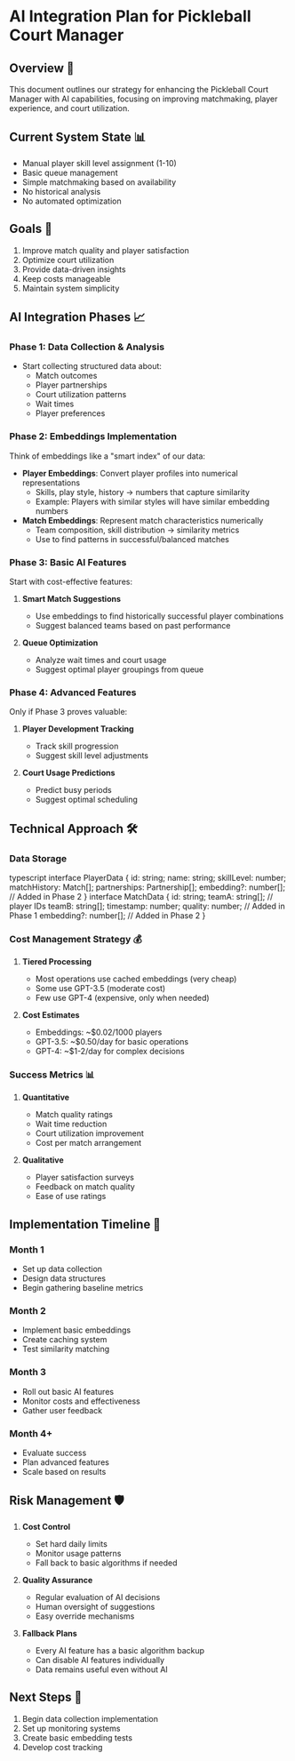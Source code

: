 # AI Integration Plan for Pickleball Court Manager

## Overview 🎯
This document outlines our strategy for enhancing the Pickleball Court Manager with AI capabilities, focusing on improving matchmaking, player experience, and court utilization.

## Current System State 📊
- Manual player skill level assignment (1-10)
- Basic queue management
- Simple matchmaking based on availability
- No historical analysis
- No automated optimization

## Goals 🎯
1. Improve match quality and player satisfaction
2. Optimize court utilization
3. Provide data-driven insights
4. Keep costs manageable
5. Maintain system simplicity

## AI Integration Phases 📈

### Phase 1: Data Collection & Analysis
- Start collecting structured data about:
  - Match outcomes
  - Player partnerships
  - Court utilization patterns
  - Wait times
  - Player preferences

### Phase 2: Embeddings Implementation
Think of embeddings like a "smart index" of our data:
- **Player Embeddings**: Convert player profiles into numerical representations
  - Skills, play style, history → numbers that capture similarity
  - Example: Players with similar styles will have similar embedding numbers
- **Match Embeddings**: Represent match characteristics numerically
  - Team composition, skill distribution → similarity metrics
  - Use to find patterns in successful/balanced matches

### Phase 3: Basic AI Features
Start with cost-effective features:
1. **Smart Match Suggestions**
   - Use embeddings to find historically successful player combinations
   - Suggest balanced teams based on past performance

2. **Queue Optimization**
   - Analyze wait times and court usage
   - Suggest optimal player groupings from queue

### Phase 4: Advanced Features
Only if Phase 3 proves valuable:
1. **Player Development Tracking**
   - Track skill progression
   - Suggest skill level adjustments

2. **Court Usage Predictions**
   - Predict busy periods
   - Suggest optimal scheduling

## Technical Approach 🛠

### Data Storage

typescript
interface PlayerData {
id: string;
name: string;
skillLevel: number;
matchHistory: Match[];
partnerships: Partnership[];
embedding?: number[]; // Added in Phase 2
}
interface MatchData {
id: string;
teamA: string[]; // player IDs
teamB: string[];
timestamp: number;
quality: number; // Added in Phase 1
embedding?: number[]; // Added in Phase 2
}


### Cost Management Strategy 💰

1. **Tiered Processing**
   - Most operations use cached embeddings (very cheap)
   - Some use GPT-3.5 (moderate cost)
   - Few use GPT-4 (expensive, only when needed)

2. **Cost Estimates**
   - Embeddings: ~$0.02/1000 players
   - GPT-3.5: ~$0.50/day for basic operations
   - GPT-4: ~$1-2/day for complex decisions

### Success Metrics 📊

1. **Quantitative**
   - Match quality ratings
   - Wait time reduction
   - Court utilization improvement
   - Cost per match arrangement

2. **Qualitative**
   - Player satisfaction surveys
   - Feedback on match quality
   - Ease of use ratings

## Implementation Timeline 📅

### Month 1
- Set up data collection
- Design data structures
- Begin gathering baseline metrics

### Month 2
- Implement basic embeddings
- Create caching system
- Test similarity matching

### Month 3
- Roll out basic AI features
- Monitor costs and effectiveness
- Gather user feedback

### Month 4+
- Evaluate success
- Plan advanced features
- Scale based on results

## Risk Management 🛡

1. **Cost Control**
   - Set hard daily limits
   - Monitor usage patterns
   - Fall back to basic algorithms if needed

2. **Quality Assurance**
   - Regular evaluation of AI decisions
   - Human oversight of suggestions
   - Easy override mechanisms

3. **Fallback Plans**
   - Every AI feature has a basic algorithm backup
   - Can disable AI features individually
   - Data remains useful even without AI

## Next Steps 👣

1. Begin data collection implementation
2. Set up monitoring systems
3. Create basic embedding tests
4. Develop cost tracking